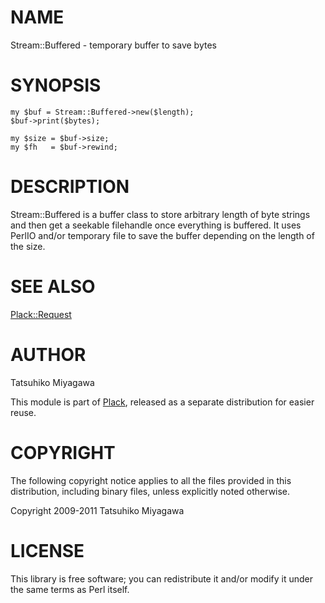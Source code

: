 # NAME

Stream::Buffered - temporary buffer to save bytes

# SYNOPSIS

    my $buf = Stream::Buffered->new($length);
    $buf->print($bytes);

    my $size = $buf->size;
    my $fh   = $buf->rewind;

# DESCRIPTION

Stream::Buffered is a buffer class to store arbitrary length of byte
strings and then get a seekable filehandle once everything is
buffered. It uses PerlIO and/or temporary file to save the buffer
depending on the length of the size.

# SEE ALSO

[Plack::Request](https://metacpan.org/pod/Plack::Request)

# AUTHOR

Tatsuhiko Miyagawa

This module is part of [Plack](https://metacpan.org/pod/Plack), released as a separate distribution for easier
reuse.

# COPYRIGHT

The following copyright notice applies to all the files provided in
this distribution, including binary files, unless explicitly noted
otherwise.

Copyright 2009-2011 Tatsuhiko Miyagawa

# LICENSE

This library is free software; you can redistribute it and/or modify
it under the same terms as Perl itself.
